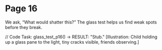 
# Page 16

We ask, “What would shatter this?”
The glass test helps us find weak spots before they break.

// Code Task: glass_test_p16() → RESULT: "Stub."
[Illustration: Child holding up a glass pane to the light, tiny cracks visible, friends observing.]

